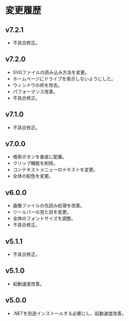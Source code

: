 # 変更履歴

## v7.2.1
* 不具合修正。

## v7.2.0
* SVGファイルの読み込み方法を変更。
* ホームページにドライブを表示しないようにした。
* ウィンドウの枠を除去。
* パフォーマンス改善。
* 不具合修正。

## v7.1.0
* 不具合修正。

## v7.0.0
* 検索ボタンを垂直に配置。
* クリップ機能を削除。
* コンテキストメニューのテキストを変更。
* 全体の配色を変更。

## v6.0.0
* 画像ファイルの先読み処理を改善。
* ツールバーの見た目を変更。
* 全体のフォントサイズを調整。
* 不具合修正。

## v5.1.1
* 不具合修正。

## v5.1.0
* 起動速度改善。

## v5.0.0
* .NETを別途インストールする必要にし、起動速度改善。
